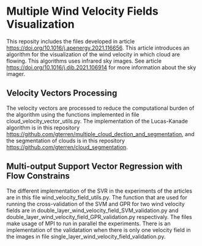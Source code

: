 # Multiple Wind Velocity Fields Visualization

This reposity includes the files developed in article https://doi.org/10.1016/j.apenergy.2021.116656. This article introduces an algorithm for the visualization of the wind velocity in which cloud are flowing. This algorithms uses infrared sky images. See article https://doi.org/10.1016/j.dib.2021.106914 for more information about the sky imager.

## Velocity Vectors Processing

The velocity vectors are processed to reduce the computational burden of the algorithm using the functions implemented in file cloud_velocity_vector_utils.py. The implementation of the Lucas-Kanade algorithm is in this repository https://github.com/gterren/multiple_cloud_dection_and_segmentation, and the segmentation of clouds is in this repository https://github.com/gterren/cloud_segmentation.

## Multi-output Support Vector Regression with Flow Constrains

The different implementation of the SVR in the experiments of the articles are in this file wind_velocity_field_utils.py. The function that are used for running the cross-validation of the SVM and GPR for two wind velocity fields are in double_layer_wind_velocity_field_SVM_validation.py and double_layer_wind_velocity_field_GPR_validation.py respectivaly. The files make usage of MPI to run in parallel the experiments. There is an implementation of the validatation when there is only one velocity field in the images in file single_layer_wind_velocity_field_validation.py.
